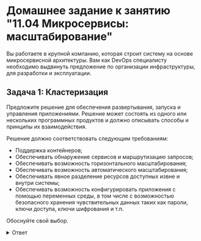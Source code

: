 # Домашнее задание к занятию "11.04 Микросервисы: масштабирование"

Вы работаете в крупной компанию, которая строит систему на основе микросервисной архитектуры.
Вам как DevOps специалисту необходимо выдвинуть предложение по организации инфраструктуры, для разработки и эксплуатации.

## Задача 1: Кластеризация

Предложите решение для обеспечения развертывания, запуска и управления приложениями.
Решение может состоять из одного или нескольких программных продуктов и должно описывать способы и принципы их взаимодействия.

Решение должно соответствовать следующим требованиям:
- Поддержка контейнеров;
- Обеспечивать обнаружение сервисов и маршрутизацию запросов;
- Обеспечивать возможность горизонтального масштабирования;
- Обеспечивать возможность автоматического масштабирования;
- Обеспечивать явное разделение ресурсов доступных извне и внутри системы;
- Обеспечивать возможность конфигурировать приложения с помощью переменных среды, в том числе с возможностью безопасного хранения чувствительных данных таких как пароли, ключи доступа, ключи шифрования и т.п.

Обоснуйте свой выбор.
  

<details>
<summary>Ответ</summary>
<br>

Решение | Задача
--- | ---
Nomad + Vault | - Явное разделение ресурсов доступных извне и внутри системы <br /> - Возможность конфигурировать приложения с помощью переменных среды, в том числе с возможностью безопасного хранения чувствительных данных таких как пароли, ключи доступа, ключи шифрования и т.п.
Nomad Autoscaler | - Возможность горизонтального масштабирования <br /> - Возможность автоматического масштабирования
Docker Swarm | - Поддержка контейнеров
Consul | - Обнаружение сервисов и маршрутизацию запросов

Предлагаю построить кластер для развёртывания приложений на стеке от HashiCorp и дополнить его Docker Swarm для запуска 
приложений в контейнерах.
- Продукты HashiCorp - это динамично развивающиеся программные продукты с открытым исходным кодом и весьма полной 
документацией, умеющие нативно интегрироваться друг с другом. Стек HC позволяет достаточно быстро и без особых затрат 
развернуть полноценный, надёжный, высокодоступный и гибкий в настройке кластер для развёртывания приложений
- Nomad - простой и гибкий планировщик и оркестратор для развертывания и управления контейнерами и неконтейнерными 
приложениями в локальных и облачных средах в любом масштабе
 - Nomad Autoscaler - приложение для автоматического и горизонтального масштабирования кластера для Nomad
 - Consul - решение для обнаружения сервисов, так же дополненное key/value хранилищем
 - Vault - хранилище для защиты секретов и других конфиденциальных данных, позволяющее управлять ими с помощью пользовательского интерфейса, интерфейса командной строки или HTTP API
- Docker Swarm - интеграция с Nomad позволит создать кластер для непрерывной доставки приложений в контейнерах и обеспечением высокой доступности сервиса


</details>    
